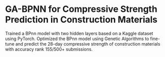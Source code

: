 # GA-BPNN for Compressive Strength Prediction in Construction Materials
Trained a BPnn model with two hidden layers based on a Kaggle dataset using PyTorch. Optimized the BPnn model 
using Genetic Algorithms to fine-tune and predict the 28-day compressive strength of construction materials with 
accuracy rank 155/500+ submissions.
